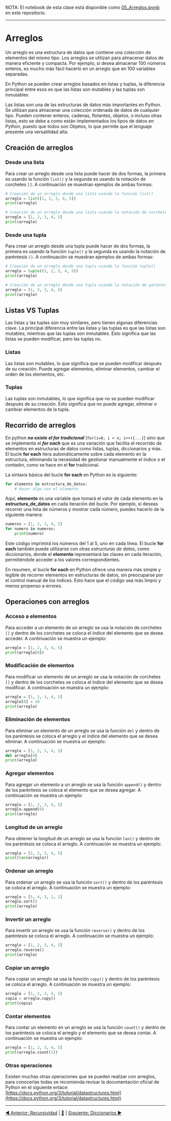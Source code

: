 NOTA: El notebook de esta clase está disponible como [05_Arreglos.ipynb](05_Arreglos.ipynb) en este repositorio.

---

# Arreglos

Un arreglo es una estructura de datos que contiene una colección de elementos del mismo tipo. Los arreglos se utilizan para almacenar datos de manera eficiente y compacta. Por ejemplo, si desea almacenar 100 números enteros, es mucho más fácil hacerlo en un arreglo que en 100 variables separadas.

En Python se pueden crear arreglos basados en listas y tuplas, la diferencia principal entre esos es que las listas son mutables y las tuplas son inmutables

Las listas son una de las estructuras de datos más importantes en Python. Se utilizan para almacenar una colección ordenada de datos de cualquier tipo. Pueden contener enteros, cadenas, flotantes, objetos, o incluso otras listas, esto se debe a como están implementados los tipos de datos en Python, puesto que todos son Objetos, lo que permite que el lenguaje presente una versatilidad alta.

## Creación de arreglos

### Desde una lista

Para crear un arreglo desde una lista puede hacer de dos formas, la primera es usando la función `list()` y la segunda es usando la notación de corchetes `[]`. A continuación se muestran ejemplos de ambas formas:

```python
# Creación de un arreglo desde una lista usando la función list()
arreglo = list([1, 2, 3, 4, 5])
print(arreglo)
```

```python
# Creación de un arreglo desde una lista usando la notación de corchetes []
arreglo = [1, 2, 3, 4, 5]
print(arreglo)
```

### Desde una tupla

Para crear un arreglo desde una tupla puede hacer de dos formas, la primera es usando la función `tuple()` y la segunda es usando la notación de paréntesis `()`. A continuación se muestran ejemplos de ambas formas:

```python
# Creación de un arreglo desde una tupla usando la función tuple()
arreglo = tuple((1, 2, 3, 4, 5))
print(arreglo)
```

```python
# Creación de un arreglo desde una tupla usando la notación de paréntesis ()
arreglo = (1, 2, 3, 4, 5)
print(arreglo)
```

## Listas VS Tuplas

Las listas y las tuplas son muy similares, pero tienen algunas diferencias clave. La principal diferencia entre las listas y las tuplas es que las listas son mutables, mientras que las tuplas son inmutables. Esto significa que las listas se pueden modificar, pero las tuplas no.

### Listas

Las listas son mutables, lo que significa que se pueden modificar después de su creación. Puede agregar elementos, eliminar elementos, cambiar el orden de los elementos, etc.

### Tuplas

Las tuplas son inmutables, lo que significa que no se pueden modificar después de su creación. Esto significa que no puede agregar, eliminar o cambiar elementos de la tupla.

## Recorrido de arreglos

En python ***no existe el for tradicional*** (`for(i=0; i < n; i++){...}`) sino que se implementa el ***for each*** que es una variación que facilita el recorrido de elementos en estructuras de datos como listas, tuplas, diccionarios y más. El bucle **for each** itera automáticamente sobre cada elemento en la estructura, eliminando la necesidad de gestionar manualmente el índice o el contador, como se hace en el **for** tradicional.

La sintaxis básica del bucle **for each** en Python es la siguiente:

```python
for elemento in estructura_de_datos:
    # Hacer algo con el elemento
```

Aquí, **elemento** es una variable que tomará el valor de cada elemento en la **estructura_de_datos** en cada iteración del bucle. Por ejemplo, si deseas recorrer una lista de números y mostrar cada número, puedes hacerlo de la siguiente manera:

```python
numeros = [1, 2, 3, 4, 5]
for numero in numeros:
    print(numero)
```

Este código imprimirá los números del 1 al 5, uno en cada línea. El bucle **for each** también puede utilizarse con otras *estructuras de datos*, como diccionarios, donde el **elemento** representará las claves en cada iteración, permitiéndote acceder a los valores correspondientes.

En resumen, el bucle **for each** en Python ofrece una manera más simple y legible de recorrer elementos en estructuras de datos, sin preocuparse por el control manual de los índices. Esto hace que el código sea más limpio y menos propenso a errores.

## Operaciones con arreglos

### Acceso a elementos

Para acceder a un elemento de un arreglo se usa la notación de corchetes `[]` y dentro de los corchetes se coloca el índice del elemento que se desea acceder. A continuación se muestra un ejemplo:

```python
arreglo = [1, 2, 3, 4, 5]
print(arreglo[0])
```

### Modificación de elementos

Para modificar un elemento de un arreglo se usa la notación de corchetes `[]` y dentro de los corchetes se coloca el índice del elemento que se desea modificar. A continuación se muestra un ejemplo:

```python
arreglo = [1, 2, 3, 4, 5]
arreglo[0] = 10
print(arreglo)
```

### Eliminación de elementos

Para eliminar un elemento de un arreglo se usa la función `del` y dentro de los paréntesis se coloca el arreglo y el índice del elemento que se desea eliminar. A continuación se muestra un ejemplo:

```python
arreglo = [1, 2, 3, 4, 5]
del arreglo[0]
print(arreglo)
```

### Agregar elementos

Para agregar un elemento a un arreglo se usa la función `append()` y dentro de los paréntesis se coloca el elemento que se desea agregar. A continuación se muestra un ejemplo:

```python
arreglo = [1, 2, 3, 4, 5]
arreglo.append(6)
print(arreglo)
```

### Longitud de un arreglo

Para obtener la longitud de un arreglo se usa la función `len()` y dentro de los paréntesis se coloca el arreglo. A continuación se muestra un ejemplo:

```python
arreglo = [1, 2, 3, 4, 5]
print(len(arreglo))
```

### Ordenar un arreglo

Para ordenar un arreglo se usa la función `sort()` y dentro de los paréntesis se coloca el arreglo. A continuación se muestra un ejemplo:

```python
arreglo = [5, 4, 3, 2, 1]
arreglo.sort()
print(arreglo)
```

### Invertir un arreglo

Para invertir un arreglo se usa la función `reverse()` y dentro de los paréntesis se coloca el arreglo. A continuación se muestra un ejemplo:

```python
arreglo = [1, 2, 3, 4, 5]
arreglo.reverse()
print(arreglo)
```

### Copiar un arreglo

Para copiar un arreglo se usa la función `copy()` y dentro de los paréntesis se coloca el arreglo. A continuación se muestra un ejemplo:

```python
arreglo = [1, 2, 3, 4, 5]
copia = arreglo.copy()
print(copia)
```

### Contar elementos

Para contar un elemento en un arreglo se usa la función `count()` y dentro de los paréntesis se coloca el arreglo y el elemento que se desea contar. A continuación se muestra un ejemplo:

```python
arreglo = [1, 2, 3, 4, 5]
print(arreglo.count(1))
```

### Otras operaciones

Existen muchas otras operaciones que se pueden realizar con arreglos, para conocerlas todas se recomienda revisar la documentación oficial de Python en el siguiente enlace: [https://docs.python.org/3/tutorial/datastructures.html](https://docs.python.org/3/tutorial/datastructures.html)

---


[◀ Anterior: Recursividad](04_recursividad.md) | [🔼](#top) | [Siguiente: Diccionarios ▶](06_diccionarios.md)
